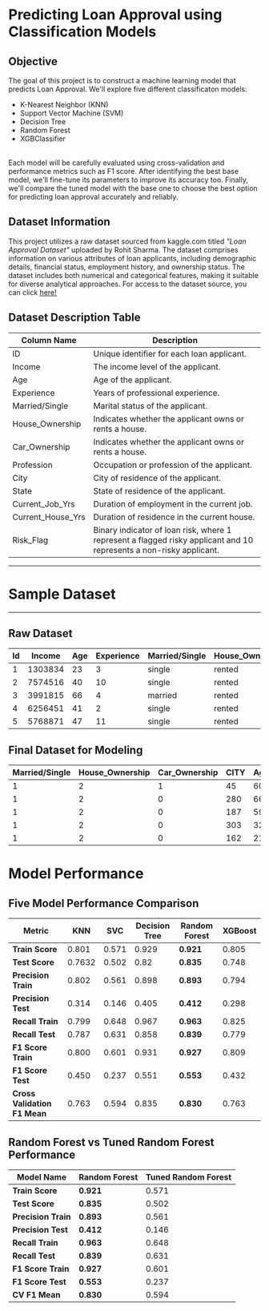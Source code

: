 # Predicting Loan Approval using Classification Models

## Objective

The goal of this project is to construct a machine learning model that predicts Loan Approval. We'll explore five different classificaton models: 

<div class="unordered">
<ul>
    <li>K-Nearest Neighbor (KNN)</li>
    <li>Support Vector Machine (SVM)</li>
    <li>Decision Tree</li>
    <li>Random Forest</li>
    <li>XGBClassifier</li>
<ul>
</div>

</br>
Each model will be carefully evaluated using cross-validation and performance metrics such as F1 score. After identifying the best base model, we'll fine-tune its parameters to improve its accuracy too. Finally, we'll compare the tuned model with the base one to choose the best option for predicting loan approval accurately and reliably.

## Dataset Information

This project utilizes a raw dataset sourced from kaggle.com titled *"Loan Approval Dataset"* uploaded by Rohit Sharma. The dataset comprises information on various attributes of loan applicants, including demographic details, financial status, employment history, and ownership status. The dataset includes both numerical and categorical features, making it suitable for diverse analytical approaches. For access to the dataset source, you can click [here!](https://www.kaggle.com/datasets/rohit265/loan-approval-dataset)

## Dataset Description Table

<center>

| Column Name       | Description                                                                                                         |
|-------------------|---------------------------------------------------------------------------------------------------------------------|
| ID                | Unique identifier for each loan applicant.                                                                          |
| Income            | The income level of the applicant.                                                                                  |
| Age               | Age of the applicant.                                                                                               |
| Experience        | Years of professional experience.                                                                                   |
| Married/Single    | Marital status of the applicant.                                                                                    |
| House_Ownership   | Indicates whether the applicant owns or rents a house.                                                              |
| Car_Ownership     | Indicates whether the applicant owns or rents a house.                                                              |
| Profession        | Occupation or profession of the applicant.                                                                          |
| City              | City of residence of the applicant.                                                                                 |
| State             | State of residence of the applicant.                                                                                |
| Current_Job_Yrs   | Duration of employment in the current job.                                                                          |
| Current_House_Yrs | Duration of residence in the current house.                                                                         |
| Risk_Flag         | Binary indicator of loan risk, where 1 represent a flagged risky applicant and 10 represents a non-risky applicant. |

</center>

---

# Sample Dataset

---

## Raw Dataset

<center>

|Id |Income |Age|Experience|Married/Single|House_Ownership|Car_Ownership|Profession         |CITY               |STATE         |CURRENT_JOB_YRS|CURRENT_HOUSE_YRS|Risk_Flag|
|---|-------|---|----------|--------------|---------------|-------------|-------------------|-------------------|--------------|---------------|-----------------|---------|
|1  |1303834|23 |3         |single        |rented         |no           |Mechanical_engineer|Rewa               |Madhya_Pradesh|3              |13               |0        |
|2  |7574516|40 |10        |single        |rented         |no           |Software_Developer |Parbhani           |Maharashtra   |9              |13               |0        |
|3  |3991815|66 |4         |married       |rented         |no           |Technical_writer   |Alappuzha          |Kerala        |4              |10               |0        |
|4  |6256451|41 |2         |single        |rented         |yes          |Software_Developer |Bhubaneswar        |Odisha        |2              |12               |1        |
|5  |5768871|47 |11        |single        |rented         |no           |Civil_servant      |Tiruchirappalli[10]|Tamil_Nadu    |3              |14               |1        |

</center>

## Final Dataset for Modeling

<center>

|Married/Single|House_Ownership|Car_Ownership|CITY|Age|Experience|CURRENT_JOB_YRS|CURRENT_HOUSE_YRS|Risk_feature|
|--------------|---------------|-------------|----|---|----------|---------------|-----------------|------------|
|1             |2              |1            |45  |60 |10        |5              |11               |0           |
|1             |2              |0            |280 |66 |18        |12             |10               |0           |
|1             |2              |0            |187 |59 |14        |14             |14               |0           |
|1             |2              |0            |303 |32 |3         |3              |11               |0           |
|1             |2              |0            |162 |21 |18        |8              |12               |0           |

</center>


# Model Performance


## Five Model Performance Comparison

<center>

| Metric                       | KNN    | SVC    | Decision Tree | **Random Forest** | XGBoost |
|------------------------------|--------|--------|---------------|-------------------|---------|
| **Train Score**              | 0.801  | 0.571  | 0.929         | **0.921**         | 0.805   |
| **Test Score**               | 0.7632 | 0.502  | 0.82          | **0.835**         | 0.748   |
| **Precision Train**          | 0.802  | 0.561  | 0.898         | **0.893**         | 0.794   |
| **Precision Test**           | 0.314  | 0.146  | 0.405         | **0.412**         | 0.298   |
| **Recall Train**             | 0.799  | 0.648  | 0.967         | **0.963**         | 0.825   |
| **Recall Test**              | 0.787  | 0.631  | 0.858         | **0.839**         | 0.779   |
| **F1 Score Train**           | 0.800  | 0.601  | 0.931         | **0.927**         | 0.809   |
| **F1 Score Test**            | 0.450  | 0.237  | 0.551         | **0.553**         | 0.432   |
| **Cross Validation F1 Mean** | 0.763  | 0.594  | 0.835         | **0.830**         | 0.763   |

</center>

## Random Forest vs Tuned Random Forest Performance

<center>

| Model Name             | Random Forest | Tuned Random Forest |
|------------------------|---------------|---------------------|
| **Train Score**        | **0.921**     | 0.571               |
| **Test Score**         | **0.835**     | 0.502               |
| **Precision Train**    | **0.893**     | 0.561               |
| **Precision Test**     | **0.412**     | 0.146               |
| **Recall Train**       | **0.963**     | 0.648               |
| **Recall Test**        | **0.839**     | 0.631               |
| **F1 Score Train**     | **0.927**     | 0.601               |
| **F1 Score Test**      | **0.553**     | 0.237               |
| **CV F1 Mean**         | **0.830**     | 0.594               |


</center>
